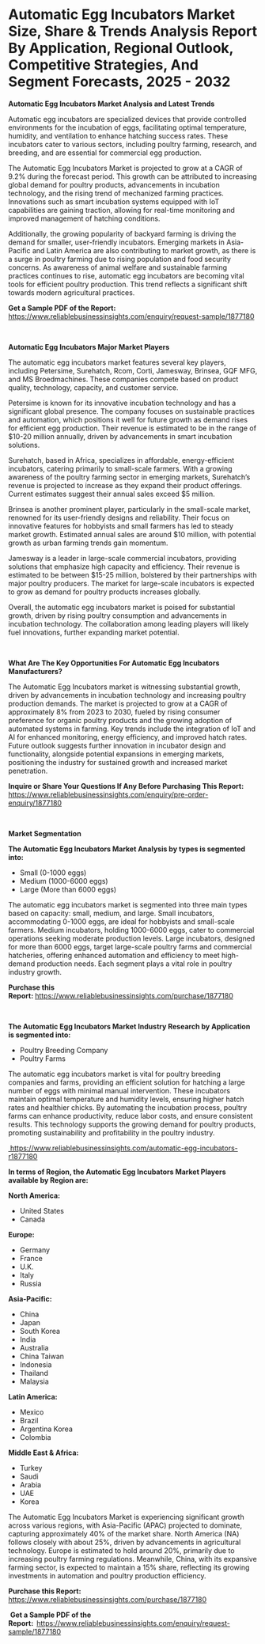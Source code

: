 <p><h1>Automatic Egg Incubators Market Size, Share & Trends Analysis Report By Application, Regional Outlook, Competitive Strategies, And Segment Forecasts, 2025 - 2032</h1></p><p><strong>Automatic Egg Incubators Market Analysis and Latest Trends</strong></p>
<p><p>Automatic egg incubators are specialized devices that provide controlled environments for the incubation of eggs, facilitating optimal temperature, humidity, and ventilation to enhance hatching success rates. These incubators cater to various sectors, including poultry farming, research, and breeding, and are essential for commercial egg production.</p><p>The Automatic Egg Incubators Market is projected to grow at a CAGR of 9.2% during the forecast period. This growth can be attributed to increasing global demand for poultry products, advancements in incubation technology, and the rising trend of mechanized farming practices. Innovations such as smart incubation systems equipped with IoT capabilities are gaining traction, allowing for real-time monitoring and improved management of hatching conditions. </p><p>Additionally, the growing popularity of backyard farming is driving the demand for smaller, user-friendly incubators. Emerging markets in Asia-Pacific and Latin America are also contributing to market growth, as there is a surge in poultry farming due to rising population and food security concerns. As awareness of animal welfare and sustainable farming practices continues to rise, automatic egg incubators are becoming vital tools for efficient poultry production. This trend reflects a significant shift towards modern agricultural practices.</p></p>
<p><strong>Get a Sample PDF of the Report:&nbsp;</strong> <a href="https://www.reliablebusinessinsights.com/enquiry/request-sample/1877180?utm_campaign=3603&utm_medium=2&utm_source=Github&utm_content=ia&utm_term=16042025&utm_id=automatic-egg-incubators">https://www.reliablebusinessinsights.com/enquiry/request-sample/1877180</a></p>
<p>&nbsp;</p>
<p><strong>Automatic Egg Incubators Major Market Players</strong></p>
<p><p>The automatic egg incubators market features several key players, including Petersime, Surehatch, Rcom, Corti, Jamesway, Brinsea, GQF MFG, and MS Broedmachines. These companies compete based on product quality, technology, capacity, and customer service.</p><p>Petersime is known for its innovative incubation technology and has a significant global presence. The company focuses on sustainable practices and automation, which positions it well for future growth as demand rises for efficient egg production. Their revenue is estimated to be in the range of $10-20 million annually, driven by advancements in smart incubation solutions.</p><p>Surehatch, based in Africa, specializes in affordable, energy-efficient incubators, catering primarily to small-scale farmers. With a growing awareness of the poultry farming sector in emerging markets, Surehatch’s revenue is projected to increase as they expand their product offerings. Current estimates suggest their annual sales exceed $5 million.</p><p>Brinsea is another prominent player, particularly in the small-scale market, renowned for its user-friendly designs and reliability. Their focus on innovative features for hobbyists and small farmers has led to steady market growth. Estimated annual sales are around $10 million, with potential growth as urban farming trends gain momentum.</p><p>Jamesway is a leader in large-scale commercial incubators, providing solutions that emphasize high capacity and efficiency. Their revenue is estimated to be between $15-25 million, bolstered by their partnerships with major poultry producers. The market for large-scale incubators is expected to grow as demand for poultry products increases globally.</p><p>Overall, the automatic egg incubators market is poised for substantial growth, driven by rising poultry consumption and advancements in incubation technology. The collaboration among leading players will likely fuel innovations, further expanding market potential.</p></p>
<p>&nbsp;</p>
<p><strong>What Are The Key Opportunities For Automatic Egg Incubators Manufacturers?</strong></p>
<p><p>The Automatic Egg Incubators market is witnessing substantial growth, driven by advancements in incubation technology and increasing poultry production demands. The market is projected to grow at a CAGR of approximately 8% from 2023 to 2030, fueled by rising consumer preference for organic poultry products and the growing adoption of automated systems in farming. Key trends include the integration of IoT and AI for enhanced monitoring, energy efficiency, and improved hatch rates. Future outlook suggests further innovation in incubator design and functionality, alongside potential expansions in emerging markets, positioning the industry for sustained growth and increased market penetration.</p></p>
<p><strong>Inquire or Share Your Questions If Any Before Purchasing This Report:</strong> <a href="https://www.reliablebusinessinsights.com/enquiry/pre-order-enquiry/1877180?utm_campaign=3603&utm_medium=2&utm_source=Github&utm_content=ia&utm_term=16042025&utm_id=automatic-egg-incubators">https://www.reliablebusinessinsights.com/enquiry/pre-order-enquiry/1877180</a></p>
<p>&nbsp;</p>
<p><strong>Market Segmentation</strong></p>
<p><strong>The Automatic Egg Incubators Market Analysis by types is segmented into:</strong></p>
<p><ul><li>Small (0-1000 eggs)</li><li>Medium (1000-6000 eggs)</li><li>Large (More than 6000 eggs)</li></ul></p>
<p><p>The automatic egg incubators market is segmented into three main types based on capacity: small, medium, and large. Small incubators, accommodating 0-1000 eggs, are ideal for hobbyists and small-scale farmers. Medium incubators, holding 1000-6000 eggs, cater to commercial operations seeking moderate production levels. Large incubators, designed for more than 6000 eggs, target large-scale poultry farms and commercial hatcheries, offering enhanced automation and efficiency to meet high-demand production needs. Each segment plays a vital role in poultry industry growth.</p></p>
<p><strong>Purchase this Report:&nbsp;</strong><a href="https://www.reliablebusinessinsights.com/purchase/1877180?utm_campaign=3603&utm_medium=2&utm_source=Github&utm_content=ia&utm_term=16042025&utm_id=automatic-egg-incubators">https://www.reliablebusinessinsights.com/purchase/1877180</a></p>
<p>&nbsp;</p>
<p><strong>The Automatic Egg Incubators Market Industry Research by Application is segmented into:</strong></p>
<p><ul><li>Poultry Breeding Company</li><li>Poultry Farms</li></ul></p>
<p><p>The automatic egg incubators market is vital for poultry breeding companies and farms, providing an efficient solution for hatching a large number of eggs with minimal manual intervention. These incubators maintain optimal temperature and humidity levels, ensuring higher hatch rates and healthier chicks. By automating the incubation process, poultry farms can enhance productivity, reduce labor costs, and ensure consistent results. This technology supports the growing demand for poultry products, promoting sustainability and profitability in the poultry industry.</p></p>
<p><a href="https://www.reliablebusinessinsights.com/automatic-egg-incubators-r1877180?utm_campaign=3603&utm_medium=2&utm_source=Github&utm_content=ia&utm_term=16042025&utm_id=automatic-egg-incubators">&nbsp;https://www.reliablebusinessinsights.com/automatic-egg-incubators-r1877180</a></p>
<p><strong>In terms of Region, the Automatic Egg Incubators Market Players available by Region are:</strong></p>
<p>
    <p> <strong> North America: </strong>
        <ul>
            <li>United States</li>
            <li>Canada</li>
        </ul>
        </p> 
    <p> <strong> Europe: </strong>
        <ul>
            <li>Germany</li>
            <li>France</li>
            <li>U.K.</li>
            <li>Italy</li>
            <li>Russia</li>
        </ul>
        </p> 
    <p> <strong> Asia-Pacific: </strong>
        <ul>
            <li>China</li>
            <li>Japan</li>
            <li>South Korea</li>
            <li>India</li>
            <li>Australia</li>
            <li>China Taiwan</li>
            <li>Indonesia</li>
            <li>Thailand</li>
            <li>Malaysia</li>
        </ul>
        </p> 
    <p> <strong> Latin America: </strong>
        <ul>
            <li>Mexico</li>
            <li>Brazil</li>
            <li>Argentina Korea</li>
            <li>Colombia</li>
        </ul>
        </p> 
    <p> <strong> Middle East & Africa: </strong>
        <ul>
            <li>Turkey</li>
            <li>Saudi</li>
            <li>Arabia</li>
            <li>UAE</li>
            <li>Korea</li>
        </ul>
    </p>
    </p>
<p><p>The Automatic Egg Incubators Market is experiencing significant growth across various regions, with Asia-Pacific (APAC) projected to dominate, capturing approximately 40% of the market share. North America (NA) follows closely with about 25%, driven by advancements in agricultural technology. Europe is estimated to hold around 20%, primarily due to increasing poultry farming regulations. Meanwhile, China, with its expansive farming sector, is expected to maintain a 15% share, reflecting its growing investments in automation and poultry production efficiency.</p></p>
<p><strong>Purchase this Report: </strong><a href="https://www.reliablebusinessinsights.com/purchase/1877180?utm_campaign=3603&utm_medium=2&utm_source=Github&utm_content=ia&utm_term=16042025&utm_id=automatic-egg-incubators">https://www.reliablebusinessinsights.com/purchase/1877180</a></p>
<p>&nbsp;<strong>Get a Sample PDF of the Report:&nbsp;&nbsp;</strong><a href="https://www.reliablebusinessinsights.com/enquiry/request-sample/1877180?utm_campaign=3603&utm_medium=2&utm_source=Github&utm_content=ia&utm_term=16042025&utm_id=automatic-egg-incubators">https://www.reliablebusinessinsights.com/enquiry/request-sample/1877180</a></p>
<p><strong></strong></p>
<p><p></p><p></p><p></p></p>